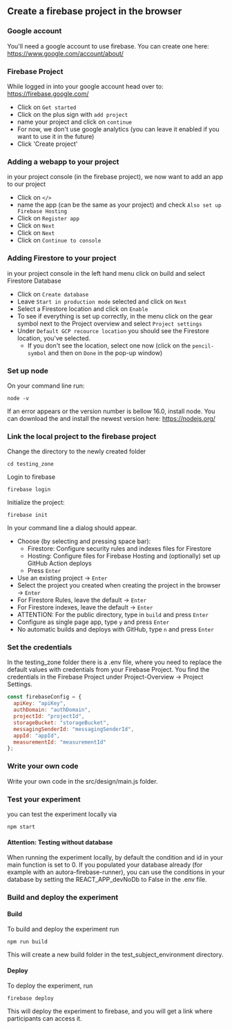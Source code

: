 ## Create a firebase project in the browser

### Google account

You'll need a google account to use firebase. You can create one here:
https://www.google.com/account/about/

### Firebase Project

While logged in into your google account head over to:
https://firebase.google.com/

- Click on `Get started`
- Click on the plus sign with `add project`
- name your project and click on `continue`
- For now, we don't use google analytics (you can leave it enabled if you want to use it in the future)
- Click 'Create project'

### Adding a webapp to your project

in your project console (in the firebase project), we now want to add an app to our project

- Click on `</>`
- name the app (can be the same as your project) and check `Also set up Firebase Hosting`
- Click on `Register app`
- Click on `Next`
- Click on `Next`
- Click on `Continue to console`

### Adding Firestore to your project

in your project console in the left hand menu click on build and select Firestore Database

- Click on `Create database`
- Leave `Start in production mode` selected and click on `Next`
- Select a Firestore location and click on `Enable`
- To see if everything is set up correctly, in the menu click on the gear symbol next to the Project overview and
  select `Project settings`
- Under `Default GCP recource location` you should see the Firestore location, you've selected.
    - If you don't see the location, select one now (click on the `pencil-symbol` and then on `Done` in the pop-up
      window)

### Set up node

On your command line run:

```shell
node -v
```

If an error appears or the version number is bellow 16.0, install node. You can download the and install the newest
version here:
https://nodejs.org/

### Link the local project to the firebase project

Change the directory to the newly created folder

```shell
cd testing_zone
```

Login to firebase

```shell
firebase login
```

Initialize the project:

```shell
firebase init
```

In your command line a dialog should appear.

- Choose (by selecting and pressing space bar):
    - Firestore: Configure security rules and indexes files for Firestore
    - Hosting: Configure files for Firebase Hosting and (optionally) set up GitHub Action deploys
    - Press `Enter`
- Use an existing project -> `Enter`
- Select the project you created when creating the project in the browser -> `Enter`
- For Firestore Rules, leave the default -> `Enter`
- For Firestore indexes, leave the default -> `Enter`
- ATTENTION: For the public directory, type in `build` and press `Enter`
- Configure as single page app, type `y` and press `Enter`
- No automatic builds and deploys with GitHub, type `n` and press `Enter`

### Set the credentials
In the testing_zone folder there is a .env file, where you need to replace the default values with credentials from your Firebase Project.
You find the credentials in the Firebase Project under Project-Overview -> Project Settings.

```javascript
const firebaseConfig = {
  apiKey: "apiKey",
  authDomain: "authDomain",
  projectId: "projectId",
  storageBucket: "storageBucket",
  messagingSenderId: "messagingSenderId",
  appId: "appId",
  measurementId: "measurementId"
};
```

### Write your own code

Write your own code in the src/design/main.js folder.

### Test your experiment

you can test the experiment locally via

```shell
npm start
```

#### Attention: Testing without database

When running the experiment locally, by default the condition and id in your main function is set to 0. If you populated
your database already (for example with an autora-firebase-runner), you can use the conditions in your database by
setting the REACT_APP_devNoDb to False in the .env file.

### Build and deploy the experiment

#### Build

To build and deploy the experiment run

```shell
npm run build
```

This will create a new build folder in the test_subject_environment directory.

#### Deploy

To deploy the experiment, run

```shell
firebase deploy
```

This will deploy the experiment to firebase, and you will get a link where participants can access it.